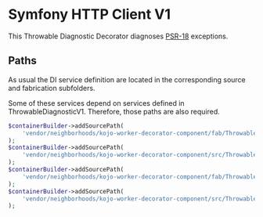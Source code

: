 # Symfony HTTP Client V1
This Throwable Diagnostic Decorator diagnoses [PSR-18](https://github.com/php-fig/http-client) exceptions.

## Paths
As usual the DI service definition are located in the corresponding source and fabrication subfolders.

Some of these services depend on services defined in ThrowableDiagnosticV1. Therefore, those paths are also required.
```php
$containerBuilder->addSourcePath(
    'vendor/neighborhoods/kojo-worker-decorator-component/fab/ThrowableDiagnosticV1'
);
$containerBuilder->addSourcePath(
    'vendor/neighborhoods/kojo-worker-decorator-component/src/ThrowableDiagnosticV1'
);
$containerBuilder->addSourcePath(
    'vendor/neighborhoods/kojo-worker-decorator-component/fab/ThrowableDiagnosticV1Decorators/Psr18V1'
);
$containerBuilder->addSourcePath(
    'vendor/neighborhoods/kojo-worker-decorator-component/src/ThrowableDiagnosticV1Decorators/Psr18V1'
);
```
